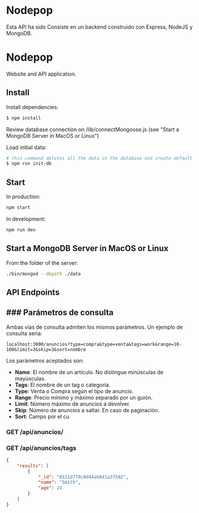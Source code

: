 
# Nodepop

Esta API ha sido Consiste en un backend construido con Express, NodeJS y MongoDB.

# Nodepop

Website and API application.

## Install

Install dependencies:

```sh
$ npm install
```

Review database connection on /lib/connectMongoose.js (see "Start a MongoDB Server in MacOS or Linux")

Load initial data:

```sh
# this command deletes all the data in the database and create default data
$ npm run init-db
```

## Start
In production:

```sh
npm start
```

In development:

```sh
npm run dev
```

## Start a MongoDB Server in MacOS or Linux

From the folder of the server:

```sh
./bin/mongod --dbpath ./data
```

## API Endpoints

## ### Parámetros de consulta

Ambas vías de consulta admiten los mismos parámetros. Un ejemplo de consulta seria:
```
localhost:3000/anuncios?type=compra&type=venta&tags=work&range=10-100&limit=3&skip=3&sort=nombre
```

Los parámetros aceptados son:
- **Name**: El nombre de un artículo. No distingue minúsculas de mayúsculas.
- **Tags**: El nombre de un tag o categoría.
- **Type**: Venta o Compra según el tipo de anuncio.
- **Range**: Precio mínimo y máximo separado por un guión.
- **Limit**: Número máximo de anuncios a devolver.
- **Skip**: Número de anuncios a saltar. En caso de paginación.
- **Sort**: Campo por el cu

### GET /api/anuncios/
### GET /api/anuncios/tags

```json
{
    "results": [
        {
            "_id": "6511d779c0d44ab041a37592",
            "name": "Smith",
            "age": 24
        }
    ]
}
```

